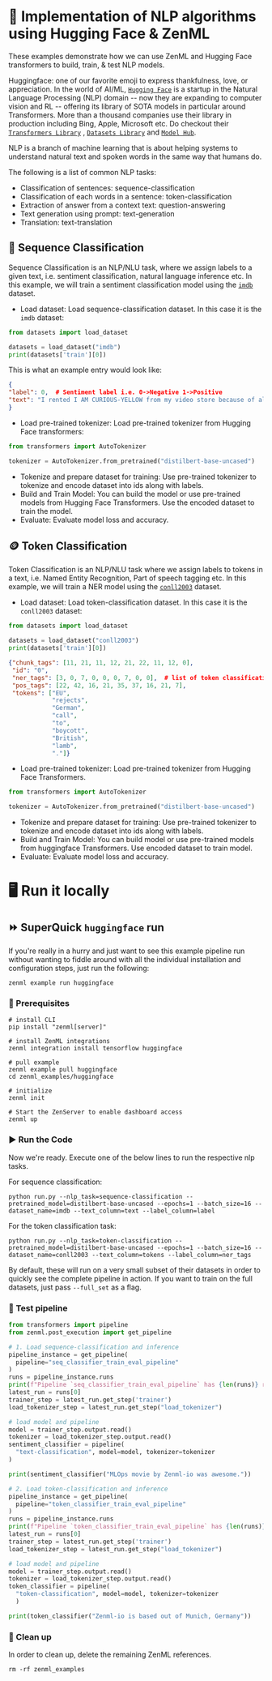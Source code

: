 # 🤗 Implementation of NLP algorithms using Hugging Face & ZenML

These examples demonstrate how we can use ZenML and Hugging Face transformers 
to build, train, & test NLP models.

Huggingface: one of our favorite emoji to express thankfulness, love, or 
appreciation. In the world of AI/ML, [`Hugging Face`](https://huggingface.co/) 
is a startup in the Natural Language Processing (NLP) domain -- now
they are expanding to computer vision and RL -- offering its library of SOTA 
models in particular around Transformers. More than a thousand companies use 
their library in production including Bing, Apple, Microsoft etc. Do checkout
their [`Transformers Library`](https://github.com/huggingface/transformers)
, [`Datasets Library`](https://github.com/huggingface/datasets) and 
[`Model Hub`](https://huggingface.co/models).

NLP is a branch of machine learning that is about helping systems to understand 
natural text and spoken words in the same way that humans do.

The following is a list of common NLP tasks:

- Classification of sentences: sequence-classification
- Classification of each words in a sentence: token-classification
- Extraction of answer from a context text: question-answering
- Text generation using prompt: text-generation
- Translation: text-translation

## 📝 Sequence Classification

Sequence Classification is an NLP/NLU task, where we assign labels to a given 
text, i.e. sentiment classification, natural language inference etc. In this 
example, we will train a sentiment classification model using
the [`imdb`](https://huggingface.co/datasets/imdb) dataset.

- Load dataset: Load sequence-classification dataset. In this case it is the 
`imdb` dataset:

```python
from datasets import load_dataset

datasets = load_dataset("imdb")
print(datasets['train'][0])
```

This is what an example entry would look like:

```json
{
"label": 0,  # Sentiment label i.e. 0->Negative 1->Positive
"text": "I rented I AM CURIOUS-YELLOW from my video store because of all the controversy that surrounded it when it was first released in 1967. I also heard that at first it was seized by U.S.customs if it ever tried to enter this country, therefore being a fan of films considered controversial I really had to see this for myself.....",
}
```

- Load pre-trained tokenizer: Load pre-trained tokenizer from Hugging Face 
transformers:

```python
from transformers import AutoTokenizer

tokenizer = AutoTokenizer.from_pretrained("distilbert-base-uncased")
```

- Tokenize and prepare dataset for training: Use pre-trained tokenizer to 
tokenize and encode dataset into ids along with labels.
- Build and Train Model: You can build the model or use pre-trained models from 
Hugging Face Transformers. Use the encoded dataset to train the model.
- Evaluate: Evaluate model loss and accuracy.

## 🪙 Token Classification

Token Classification is an NLP/NLU task where we assign labels to tokens in a 
text, i.e. Named Entity Recognition, Part of speech tagging etc. In this 
example, we will train a NER model using the
[`conll2003`](https://huggingface.co/datasets/conll2003) dataset.

- Load dataset: Load token-classification dataset. In this case it is the 
`conll2003` dataset:

```python
from datasets import load_dataset

datasets = load_dataset("conll2003")
print(datasets['train'][0])
```
```json
{"chunk_tags": [11, 21, 11, 12, 21, 22, 11, 12, 0],
 "id": "0",
 "ner_tags": [3, 0, 7, 0, 0, 0, 7, 0, 0],  # list of token classification labels
 "pos_tags": [22, 42, 16, 21, 35, 37, 16, 21, 7],
 "tokens": ["EU",
            "rejects",
            "German",
            "call",
            "to",
            "boycott",
            "British",
            "lamb",
            "."]}
```

- Load pre-trained tokenizer: Load pre-trained tokenizer from Hugging Face 
Transformers.

```python
from transformers import AutoTokenizer

tokenizer = AutoTokenizer.from_pretrained("distilbert-base-uncased")
```

- Tokenize and prepare dataset for training: Use pre-trained tokenizer to 
tokenize and encode dataset into ids along with labels.
- Build and Train Model: You can build model or use pre-trained models from 
huggingface Transformers. Use encoded dataset to train model.
- Evaluate: Evaluate model loss and accuracy.

# 🖥 Run it locally

## ⏩ SuperQuick `huggingface` run

If you're really in a hurry and just want to see this example pipeline run
without wanting to fiddle around with all the individual installation and
configuration steps, just run the following:

```shell
zenml example run huggingface
```

### 📄 Prerequisites

```shell
# install CLI
pip install "zenml[server]"

# install ZenML integrations
zenml integration install tensorflow huggingface

# pull example
zenml example pull huggingface
cd zenml_examples/huggingface

# initialize
zenml init

# Start the ZenServer to enable dashboard access
zenml up
```

### ▶️ Run the Code

Now we're ready. Execute one of the below lines to run the respective nlp tasks.

For sequence classification:

```shell
python run.py --nlp_task=sequence-classification --pretrained_model=distilbert-base-uncased --epochs=1 --batch_size=16 --dataset_name=imdb --text_column=text --label_column=label
```

For the token classification task:

```shell
python run.py --nlp_task=token-classification --pretrained_model=distilbert-base-uncased --epochs=1 --batch_size=16 --dataset_name=conll2003 --text_column=tokens --label_column=ner_tags
```

By default, these will run on a very small subset of their datasets in order to 
quickly see the complete pipeline in action. If you want to train on the full 
datasets, just pass `--full_set` as a flag. 

### 🧪 Test pipeline

```python
from transformers import pipeline
from zenml.post_execution import get_pipeline

# 1. Load sequence-classification and inference
pipeline_instance = get_pipeline(
  pipeline="seq_classifier_train_eval_pipeline"
)
runs = pipeline_instance.runs
print(f"Pipeline `seq_classifier_train_eval_pipeline` has {len(runs)} run(s)")
latest_run = runs[0]
trainer_step = latest_run.get_step('trainer')
load_tokenizer_step = latest_run.get_step("load_tokenizer")

# load model and pipeline
model = trainer_step.output.read()
tokenizer = load_tokenizer_step.output.read()
sentiment_classifier = pipeline(
  "text-classification", model=model, tokenizer=tokenizer
)

print(sentiment_classifier("MLOps movie by Zenml-io was awesome."))

# 2. Load token-classification and inference
pipeline_instance = get_pipeline(
  pipeline="token_classifier_train_eval_pipeline"
)
runs = pipeline_instance.runs
print(f"Pipeline `token_classifier_train_eval_pipeline` has {len(runs)} run(s)")
latest_run = runs[0]
trainer_step = latest_run.get_step('trainer')
load_tokenizer_step = latest_run.get_step("load_tokenizer")

# load model and pipeline
model = trainer_step.output.read()
tokenizer = load_tokenizer_step.output.read()
token_classifier = pipeline(
  "token-classification", model=model, tokenizer=tokenizer
  )

print(token_classifier("Zenml-io is based out of Munich, Germany"))
```

### 🧽 Clean up

In order to clean up, delete the remaining ZenML references.

```shell
rm -rf zenml_examples
```
